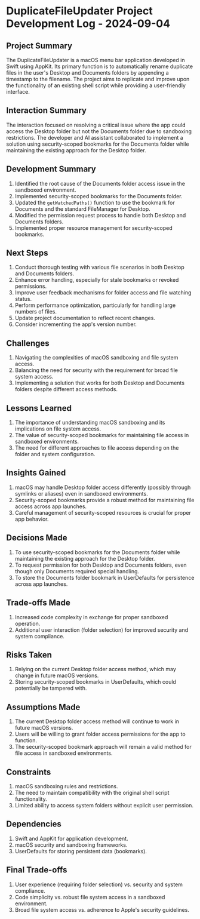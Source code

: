 # DuplicateFileUpdater Project Development Log - 2024-09-04

## Project Summary
The DuplicateFileUpdater is a macOS menu bar application developed in Swift using AppKit. Its primary function is to automatically rename duplicate files in the user's Desktop and Documents folders by appending a timestamp to the filename. The project aims to replicate and improve upon the functionality of an existing shell script while providing a user-friendly interface.

## Interaction Summary
The interaction focused on resolving a critical issue where the app could access the Desktop folder but not the Documents folder due to sandboxing restrictions. The developer and AI assistant collaborated to implement a solution using security-scoped bookmarks for the Documents folder while maintaining the existing approach for the Desktop folder.

## Development Summary
1. Identified the root cause of the Documents folder access issue in the sandboxed environment.
2. Implemented security-scoped bookmarks for the Documents folder.
3. Updated the `getWatchedPaths()` function to use the bookmark for Documents and the standard FileManager for Desktop.
4. Modified the permission request process to handle both Desktop and Documents folders.
5. Implemented proper resource management for security-scoped bookmarks.

## Next Steps
1. Conduct thorough testing with various file scenarios in both Desktop and Documents folders.
2. Enhance error handling, especially for stale bookmarks or revoked permissions.
3. Improve user feedback mechanisms for folder access and file watching status.
4. Perform performance optimization, particularly for handling large numbers of files.
5. Update project documentation to reflect recent changes.
6. Consider incrementing the app's version number.

## Challenges
1. Navigating the complexities of macOS sandboxing and file system access.
2. Balancing the need for security with the requirement for broad file system access.
3. Implementing a solution that works for both Desktop and Documents folders despite different access methods.

## Lessons Learned
1. The importance of understanding macOS sandboxing and its implications on file system access.
2. The value of security-scoped bookmarks for maintaining file access in sandboxed environments.
3. The need for different approaches to file access depending on the folder and system configuration.

## Insights Gained
1. macOS may handle Desktop folder access differently (possibly through symlinks or aliases) even in sandboxed environments.
2. Security-scoped bookmarks provide a robust method for maintaining file access across app launches.
3. Careful management of security-scoped resources is crucial for proper app behavior.

## Decisions Made
1. To use security-scoped bookmarks for the Documents folder while maintaining the existing approach for the Desktop folder.
2. To request permission for both Desktop and Documents folders, even though only Documents required special handling.
3. To store the Documents folder bookmark in UserDefaults for persistence across app launches.

## Trade-offs Made
1. Increased code complexity in exchange for proper sandboxed operation.
2. Additional user interaction (folder selection) for improved security and system compliance.

## Risks Taken
1. Relying on the current Desktop folder access method, which may change in future macOS versions.
2. Storing security-scoped bookmarks in UserDefaults, which could potentially be tampered with.

## Assumptions Made
1. The current Desktop folder access method will continue to work in future macOS versions.
2. Users will be willing to grant folder access permissions for the app to function.
3. The security-scoped bookmark approach will remain a valid method for file access in sandboxed environments.

## Constraints
1. macOS sandboxing rules and restrictions.
2. The need to maintain compatibility with the original shell script functionality.
3. Limited ability to access system folders without explicit user permission.

## Dependencies
1. Swift and AppKit for application development.
2. macOS security and sandboxing frameworks.
3. UserDefaults for storing persistent data (bookmarks).

## Final Trade-offs
1. User experience (requiring folder selection) vs. security and system compliance.
2. Code simplicity vs. robust file system access in a sandboxed environment.
3. Broad file system access vs. adherence to Apple's security guidelines.